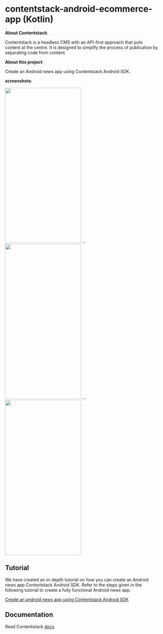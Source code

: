 # contentstack-android-ecommerce-app (Kotlin)

**About Contentstack**: 

Contentstack is a headless CMS with an API-first approach that puts content at the centre. It is designed to simplify the process of publication by separating code from content.

**About this project**: 

Create an Android news app using Contentstack Android SDK.

**screenshots**:

<img src='https://github.com/contentstack/contentstack-android-ecommerce-app/blob/master/assets/screen1.png' width='250' height='510'/> 
... <img src='https://github.com/contentstack/contentstack-android-ecommerce-app/blob/master/assets/screen2.png' width='250' height='510'/> 
... <img src='https://github.com/contentstack/contentstack-android-ecommerce-app/blob/master/assets/screen3.png' width='250' height='510'/>

## Tutorial

We have created an in-depth tutorial on how you can create an Android news app Contentstack Android SDK. Refer to the steps given in the following tutorial to create a fully functional Android news app.

[Create an android news app using Contentstack Android SDK](https://www.contentstack.com/docs/example-apps/build-a-android-news-app-using-contentstacks-android-sdk)


## Documentation

Read Contentstack [docs](https://www.contentstack.com/docs)


